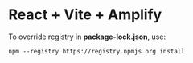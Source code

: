 # React + Vite + Amplify

To override registry in __package-lock.json__, use:

```npm --registry https://registry.npmjs.org install```
